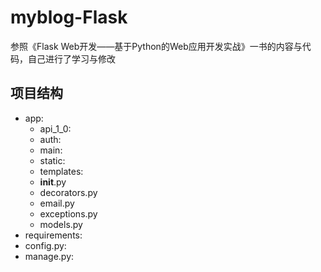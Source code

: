 # myblog-Flask
参照《Flask Web开发——基于Python的Web应用开发实战》一书的内容与代码，自己进行了学习与修改

## 项目结构
 + app:
    - api_1_0:
    - auth:
    - main:
    - static:
    - templates:
    - __init__.py
    - decorators.py
    - email.py
    - exceptions.py
    - models.py
+ requirements:
+ config.py:
+ manage.py:
